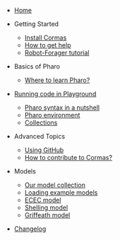 <!-- docs/_sidebar.md -->

* [Home](/)

* Getting Started
	* [Install Cormas](install.md)
	* [How to get help](contact.md)
	* [Robot-Forager tutorial](robot-forager.md)

* Basics of Pharo

	* [Where to learn Pharo?](learn-pharo.md)
 * [Running code in Playground](pharo-playground.md)
	* [Pharo syntax in a nutshell](pharo-syntax.md)
	* [Pharo environment](pharo-environment.md)
	* [Collections](collections.md)

* Advanced Topics
	* [Using GitHub](github.md)
	* [How to contribute to Cormas?](contributing.md)

* Models

	* [Our model collection](models.md)
	* [Loading example models](load-example-models.md)
	* [ECEC model](ecec-model.md)
	* [Shelling model](shelling-model.md)
	* [Griffeath model](griffeath-model.md)

* [Changelog](changelog.md)
